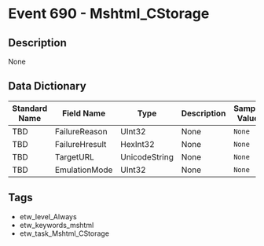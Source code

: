 # Event 690 - Mshtml_CStorage

## Description
None

## Data Dictionary
|Standard Name|Field Name|Type|Description|Sample Value|
|---|---|---|---|---|
|TBD|FailureReason|UInt32|None|`None`|
|TBD|FailureHresult|HexInt32|None|`None`|
|TBD|TargetURL|UnicodeString|None|`None`|
|TBD|EmulationMode|UInt32|None|`None`|

## Tags
* etw_level_Always
* etw_keywords_mshtml
* etw_task_Mshtml_CStorage